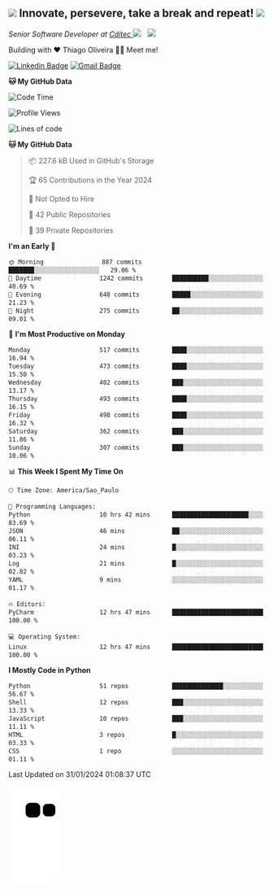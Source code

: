 <h2><img src="https://emojis.slackmojis.com/emojis/images/1531849430/4246/blob-sunglasses.gif?1531849430" width="30"/> Innovate, persevere, take a break and repeat! <img src="https://media.giphy.com/media/12oufCB0MyZ1Go/giphy.gif" width="50"></h2>
<img align='right' src="https://media.giphy.com/media/M9gbBd9nbDrOTu1Mqx/giphy.gif" width="230">
<p><em>Senior Software Developer at <a href="https://www.cditec.com.br/">Cditec
</a><img src="https://media.giphy.com/media/WUlplcMpOCEmTGBtBW/giphy.gif" width="30"> 
</em></p>



Building with ❤️ Thiago Oliveira 👋🏽 Meet me!

[![Linkedin Badge](https://img.shields.io/badge/-Thiago-blue?style=flat-square&logo=Linkedin&logoColor=white&link=https://www.linkedin.com/in/tgmarinho/)](https://www.linkedin.com/in/thiagoceconelo/) 
[![Gmail Badge](https://img.shields.io/badge/-thiceconelo@gmail.com-c14438?style=flat-square&logo=Gmail&logoColor=white&link=mailto:thiceconelo@gmail.com)](mailto:thiceconelo@gmail.com)

</em></p>

<!-- <span style="height ">
![Anurag's GitHub stats](https://github-readme-stats.vercel.app/api?username=arthurspk&show_icons=true&theme=tokyonight)
</span> -->

**🐱 My GitHub Data** 
<!--START_SECTION:waka-->
![Code Time](http://img.shields.io/badge/Code%20Time-1%2C095%20hrs%2016%20mins-blue)

![Profile Views](http://img.shields.io/badge/Profile%20Views-0-blue)

![Lines of code](https://img.shields.io/badge/From%20Hello%20World%20I%27ve%20Written-4.3%20million%20lines%20of%20code-blue)

**🐱 My GitHub Data** 

> 📦 227.6 kB Used in GitHub's Storage 
 > 
> 🏆 65 Contributions in the Year 2024
 > 
> 🚫 Not Opted to Hire
 > 
> 📜 42 Public Repositories 
 > 
> 🔑 39 Private Repositories 
 > 
**I'm an Early 🐤** 

```text
🌞 Morning                887 commits         ███████░░░░░░░░░░░░░░░░░░   29.06 % 
🌆 Daytime                1242 commits        ██████████░░░░░░░░░░░░░░░   40.69 % 
🌃 Evening                648 commits         █████░░░░░░░░░░░░░░░░░░░░   21.23 % 
🌙 Night                  275 commits         ██░░░░░░░░░░░░░░░░░░░░░░░   09.01 % 
```
📅 **I'm Most Productive on Monday** 

```text
Monday                   517 commits         ████░░░░░░░░░░░░░░░░░░░░░   16.94 % 
Tuesday                  473 commits         ████░░░░░░░░░░░░░░░░░░░░░   15.50 % 
Wednesday                402 commits         ███░░░░░░░░░░░░░░░░░░░░░░   13.17 % 
Thursday                 493 commits         ████░░░░░░░░░░░░░░░░░░░░░   16.15 % 
Friday                   498 commits         ████░░░░░░░░░░░░░░░░░░░░░   16.32 % 
Saturday                 362 commits         ███░░░░░░░░░░░░░░░░░░░░░░   11.86 % 
Sunday                   307 commits         ███░░░░░░░░░░░░░░░░░░░░░░   10.06 % 
```


📊 **This Week I Spent My Time On** 

```text
🕑︎ Time Zone: America/Sao_Paulo

💬 Programming Languages: 
Python                   10 hrs 42 mins      █████████████████████░░░░   83.69 % 
JSON                     46 mins             ██░░░░░░░░░░░░░░░░░░░░░░░   06.11 % 
INI                      24 mins             █░░░░░░░░░░░░░░░░░░░░░░░░   03.23 % 
Log                      21 mins             █░░░░░░░░░░░░░░░░░░░░░░░░   02.82 % 
YAML                     9 mins              ░░░░░░░░░░░░░░░░░░░░░░░░░   01.17 % 

🔥 Editors: 
PyCharm                  12 hrs 47 mins      █████████████████████████   100.00 % 

💻 Operating System: 
Linux                    12 hrs 47 mins      █████████████████████████   100.00 % 
```

**I Mostly Code in Python** 

```text
Python                   51 repos            ██████████████░░░░░░░░░░░   56.67 % 
Shell                    12 repos            ███░░░░░░░░░░░░░░░░░░░░░░   13.33 % 
JavaScript               10 repos            ███░░░░░░░░░░░░░░░░░░░░░░   11.11 % 
HTML                     3 repos             █░░░░░░░░░░░░░░░░░░░░░░░░   03.33 % 
CSS                      1 repo              ░░░░░░░░░░░░░░░░░░░░░░░░░   01.11 % 
```




 Last Updated on 31/01/2024 01:08:37 UTC
<!--END_SECTION:waka-->

![Snake animation](https://github.com/rafaballerini/rafaballerini/blob/output/github-contribution-grid-snake.svg)


<!---
ceconelo/ceconelo is a ✨ special ✨ repository because its `README.md` (this file) appears on your GitHub profile.
You can click the Preview link to take a look at your changes.
--->
